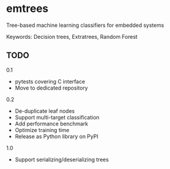 
# emtrees
Tree-based machine learning classifiers for embedded systems

Keywords: Decision trees, Extratrees, Random Forest

## TODO

0.1

* pytests covering C interface
* Move to dedicated repository

0.2

* De-duplicate leaf nodes
* Support multi-target classification
* Add performance benchmark
* Optimize training time
* Release as Python library on PyPI

1.0

* Support serializing/deserializing trees
